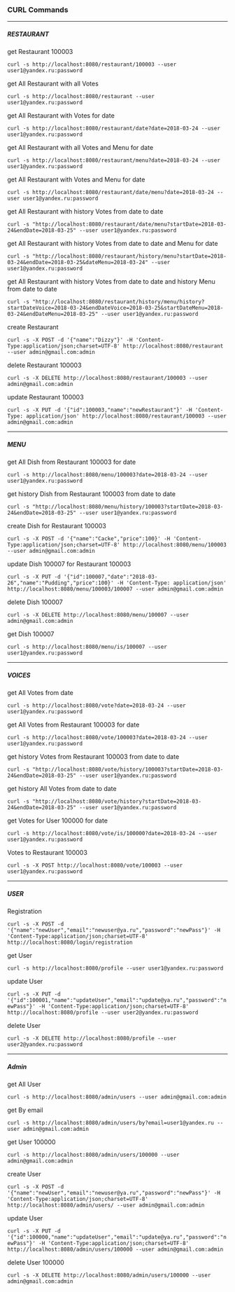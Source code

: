 ### CURL Commands

---
##### RESTAURANT

get Restaurant 100003

`curl -s http://localhost:8080/restaurant/100003 --user user1@yandex.ru:password`


get All Restaurant with all Votes

`curl -s http://localhost:8080/restaurant --user user1@yandex.ru:password`


get All Restaurant with Votes for date

`curl -s http://localhost:8080/restaurant/date?date=2018-03-24 --user user1@yandex.ru:password`


get All Restaurant with all Votes and Menu for date

`curl -s http://localhost:8080/restaurant/menu?date=2018-03-24 --user user1@yandex.ru:password`


get All Restaurant with Votes and Menu for date

`curl -s http://localhost:8080/restaurant/date/menu?date=2018-03-24 --user user1@yandex.ru:password`


get All Restaurant with history Votes from date to date

`curl -s "http://localhost:8080/restaurant/date/menu?startDate=2018-03-24&endDate=2018-03-25" --user user1@yandex.ru:password`


get All Restaurant with history Votes from date to date and Menu for date

`curl -s "http://localhost:8080/restaurant/history/menu?startDate=2018-03-24&endDate=2018-03-25&dateMenu=2018-03-24" --user user1@yandex.ru:password`


get All Restaurant with history Votes from date to date and history Menu from date to date 

`curl -s "http://localhost:8080/restaurant/history/menu/history?startDateVoice=2018-03-24&endDateVoice=2018-03-25&startDateMenu=2018-03-24&endDateMenu=2018-03-25" --user user1@yandex.ru:password`


create Restaurant

`curl -s -X POST -d '{"name":"Dizzy"}' -H 'Content-Type:application/json;charset=UTF-8' http://localhost:8080/restaurant --user admin@gmail.com:admin`


delete Restaurant 100003

`curl -s -X DELETE http://localhost:8080/restaurant/100003 --user admin@gmail.com:admin`


update Restaurant 100003

`curl -s -X PUT -d '{"id":100003,"name":"newRestaurant"}' -H 'Content-Type: application/json' http://localhost:8080/restaurant/100003 --user admin@gmail.com:admin`


---
##### MENU


get All Dish from Restaurant 100003 for date

`curl -s http://localhost:8080/menu/100003?date=2018-03-24 --user user1@yandex.ru:password`


get history Dish from Restaurant 100003 from date to date

`curl -s "http://localhost:8080/menu/history/100003?startDate=2018-03-24&endDate=2018-03-25" --user user1@yandex.ru:password`


create Dish for Restaurant 100003

`curl -s -X POST -d '{"name":"Cacke","price":100}' -H 'Content-Type:application/json;charset=UTF-8' http://localhost:8080/menu/100003 --user admin@gmail.com:admin`


update Dish 100007 for Restaurant 100003

`curl -s -X PUT -d '{"id":100007,"date":"2018-03-26","name":"Pudding","price":100}' -H 'Content-Type: application/json' http://localhost:8080/menu/100003/100007 --user admin@gmail.com:admin`


delete Dish 100007

`curl -s -X DELETE http://localhost:8080/menu/100007 --user admin@gmail.com:admin`


get Dish 100007

`curl -s http://localhost:8080/menu/is/100007 --user user1@yandex.ru:password`


---
##### VOICES

get All Votes from date

`curl -s http://localhost:8080/vote?date=2018-03-24 --user user1@yandex.ru:password`


get All Votes from Restaurant 100003 for date

`curl -s http://localhost:8080/vote/100003?date=2018-03-24 --user user1@yandex.ru:password`


get history Votes from Restaurant 100003 from date to date

`curl -s "http://localhost:8080/vote/history/100003?startDate=2018-03-24&endDate=2018-03-25" --user user1@yandex.ru:password`


get history All Votes from date to date

`curl -s "http://localhost:8080/vote/history?startDate=2018-03-24&endDate=2018-03-25" --user user1@yandex.ru:password`


get Votes for User 100000 for date

`curl -s http://localhost:8080/vote/is/100000?date=2018-03-24 --user user1@yandex.ru:password`


Votes to Restaurant 100003

`curl -s -X POST http://localhost:8080/vote/100003 --user user1@yandex.ru:password`


---
##### USER

Registration

`curl -s -X POST -d '{"name":"newUser","email":"newuser@ya.ru","password":"newPass"}' -H 'Content-Type:application/json;charset=UTF-8' http://localhost:8080/login/registration`


get User

`curl -s http://localhost:8080/profile --user user1@yandex.ru:password`


update User

`curl -s -X PUT -d '{"id":100001,"name":"updateUser","email":"update@ya.ru","password":"newPass"}' -H 'Content-Type:application/json;charset=UTF-8' http://localhost:8080/profile --user user2@yandex.ru:password`


delete User

`curl -s -X DELETE http://localhost:8080/profile --user user2@yandex.ru:password`


---
##### Admin

get All User

`curl -s http://localhost:8080/admin/users --user admin@gmail.com:admin`


get By email

`curl -s http://localhost:8080/admin/users/by?email=user1@yandex.ru --user admin@gmail.com:admin`


get User 100000

`curl -s http://localhost:8080/admin/users/100000 --user admin@gmail.com:admin`


create User

`curl -s -X POST -d '{"name":"newUser","email":"newuser@ya.ru","password":"newPass"}' -H 'Content-Type:application/json;charset=UTF-8' http://localhost:8080/admin/users/ --user admin@gmail.com:admin`


update User

`curl -s -X PUT -d '{"id":100000,"name":"updateUser","email":"update@ya.ru","password":"newPass"}' -H 'Content-Type:application/json;charset=UTF-8' http://localhost:8080/admin/users/100000 --user admin@gmail.com:admin`


delete User 100000

`curl -s -X DELETE http://localhost:8080/admin/users/100000 --user admin@gmail.com:admin`